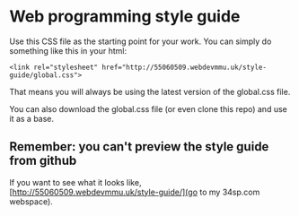 # Web programming style guide

Use this CSS file as the starting point for your work. You can simply do something like this in your html:

`<link rel="stylesheet" href="http://55060509.webdevmmu.uk/style-guide/global.css">`

That means you will always be using the latest version of the global.css file.

You can also download the global.css file (or even clone this repo) and use it as a base.

## Remember: you can't preview the style guide from github

If you want to see what it looks like, [http://55060509.webdevmmu.uk/style-guide/](go to my 34sp.com webspace).
